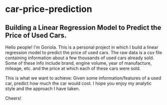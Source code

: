 # car-price-prediction
## Building a Linear Regression Model to Predict the Price of Used Cars.

Hello people! I'm Goriola. This is a personal project in which I build a linear regression model 
to predict the price of used cars. The raw data is a csv file containing information about a few 
thousands of used cars already sold. Some of these info include brand, engine volume, 
year of manufacture, mileage, etc. and the price at which each of these cars were sold.

This is what we want to achieve: Given some information/features of a used car, 
predict how much the car would cost. 
I hope you enjoy my analytic style and the approach I have taken.

Cheers!
